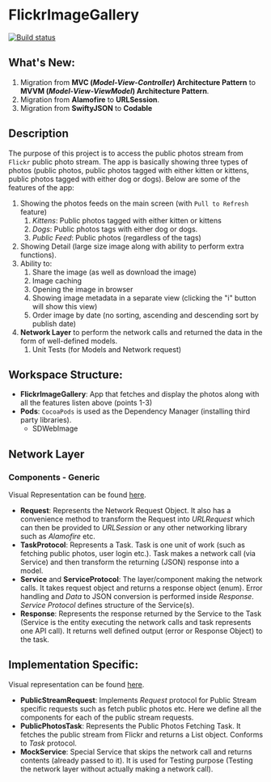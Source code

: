 # FlickrImageGallery
[![Build status](https://build.appcenter.ms/v0.1/apps/ce6556d4-1887-4c33-8bbf-ad2e64f737b5/branches/refactoring-v2/badge)](https://appcenter.ms)

## What's New:
1. Migration from **MVC (*Model-View-Controller*) Architecture Pattern** to **MVVM (*Model-View-ViewModel*) Architecture Pattern**.
2. Migration from **Alamofire** to **URLSession**.
3. Migration from **SwiftyJSON** to **Codable**


## Description
The purpose of this project is to access the public photos stream from `Flickr` public photo stream. The app is basically showing three types of photos (public photos, public photos tagged with either kitten or kittens, public photos tagged with either dog or dogs). Below are some of the features of the app:
1. Showing the photos feeds on the main screen (with `Pull to Refresh` feature)
    1. *Kittens*: Public photos tagged with either kitten or kittens
    2. *Dogs*: Public photos tags with either dog or dogs.
    3. *Public Feed*: Public photos (regardless of the tags)
2. Showing Detail (large size image along with ability to perform extra functions).
3. Ability to:
   1. Share the image (as well as download the image)
   2. Image caching
   3. Opening the image in browser
   4. Showing image metadata in a separate view (clicking the "i" button will show this view)
   5. Order image by date (no sorting, ascending and descending sort by publish date)
4. **Network Layer** to perform the network calls and returned the data in the form of well-defined models.
   1. Unit Tests (for Models and Network request)

## Workspace Structure:
- **FlickrImageGallery**: App that fetches and display the photos along with all the features listen above (points 1-3)
- **Pods**: `CocoaPods` is used as the Dependency Manager (installing third party libraries).
    - SDWebImage


## Network Layer  
### Components - Generic  
Visual Representation can be found [here](https://goo.gl/bf7Hnc).

- **Request**: Represents the Network Request Object. It also has a convenience method to transform the Request into *URLRequest* which can then be provided to *URLSession* or any other networking library such as *Alamofire* etc.
- **TaskProtocol**: Represents a Task. Task is one unit of work (such as fetching public photos, user login etc.). Task makes a network call (via Service) and then transform the returning (JSON) response into a model.
- **Service** and **ServiceProtocol**: The layer/component making the network calls. It takes request object and returns a response object (enum). Error handling and *Data* to JSON conversion is performed inside *Response*. *Service Protocol* defines structure of the Service(s).
- **Response**: Represents the response returned by the Service to the Task (Service is the entity executing the network calls and task represents one API call). It returns well defined output (error or Response Object) to the task.

## Implementation Specific:
Visual representation can be found [here](https://goo.gl/ZeEMz1).

- **PublicStreamRequest**: Implements *Request* protocol for Public Stream specific requests such as fetch public photos etc. Here we define all the components for each of the public stream requests.
- **PublicPhotosTask**: Represents the Public Photos Fetching Task. It fetches the public stream from Flickr and returns a List object. Conforms to *Task* protocol.
- **MockService**: Special Service that skips the network call and returns contents (already passed to it). It is used for Testing purpose (Testing the network layer without actually making a network call).
